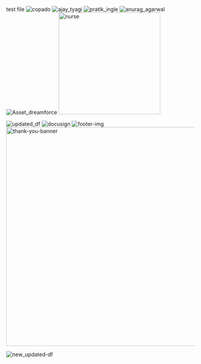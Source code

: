 test file
![copado](https://github.com/user-attachments/assets/66a7d9a6-75eb-4402-be0f-455ae3c90733)
![ajay_tyagi](https://github.com/user-attachments/assets/96d9bc56-3982-4abd-b313-7c8090d004df)
![pratik_ingle](https://github.com/user-attachments/assets/6889ee93-db20-43fe-bcb6-fd214de1820f)
![anurag_agarwal](https://github.com/user-attachments/assets/ef0aa210-6d40-40e5-a32a-b0346443ce18)
![Asset_dreamforce](https://github.com/user-attachments/assets/b0d6fe5c-ec72-4c92-860c-b08ff443d22b)
<img width="272" alt="nurse" src="https://github.com/user-attachments/assets/438c12c0-3cb8-4c31-be59-ad4ee5b68be4">

![updated_df](https://github.com/user-attachments/assets/eadf086a-68eb-4942-8bb7-3c5cd3ccb1ed)
![docusign](https://github.com/user-attachments/assets/3f5c0395-e311-46db-80c5-d1423e2dcada)
![footer-img](https://github.com/user-attachments/assets/636cb04d-e472-4301-91b2-5b833231b1d0)
<img width="584" alt="thank-you-banner" src="https://github.com/user-attachments/assets/7acd82ee-e07d-4c83-b62e-0e08f3f46a27">


![new_updated-df](https://github.com/user-attachments/assets/f8168637-38a0-4d34-b4c9-675a1239febe)

